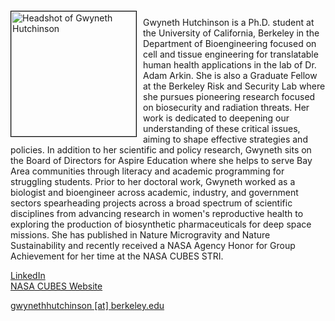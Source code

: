 <img src="{{ site.baseurl }}/about/ambassador/img/2024-Hutchinson.png" height="200" width="200" alt="Headshot of Gwyneth Hutchinson" style="float: left; margin: 4px 10px 0px 0px; border: 1px solid #000000;">

Gwyneth Hutchinson is a Ph.D. student at the University of California, Berkeley in the Department of Bioengineering focused on cell and tissue engineering for translatable human health applications in the lab of Dr. Adam Arkin. She is also a Graduate Fellow at the Berkeley Risk and Security Lab where she pursues pioneering research focused on biosecurity and radiation threats. Her work is dedicated to deepening our understanding of these critical issues, aiming to shape effective strategies and policies. In addition to her scientific and policy research, Gwyneth sits on the Board of Directors for Aspire Education where she helps to serve Bay Area communities through literacy and academic programming for struggling students. Prior to her doctoral work, Gwyneth worked as a biologist and bioengineer across academic, industry, and government sectors spearheading projects across a broad spectrum of scientific disciplines from advancing research in women's reproductive health to exploring the production of biosynthetic pharmaceuticals for deep space missions. She has published in Nature Microgravity and Nature Sustainability and recently received a NASA Agency Honor for Group Achievement for her time at the NASA CUBES STRI.

[LinkedIn](https://www.linkedin.com/in/gwyneth-hutchinson-98922679/)  
[NASA CUBES Website](https://cubes.space/team-members/43)

[gwynethhutchinson [at] berkeley.edu](mailto:gwynethhutchinson@berkeley.edu)
